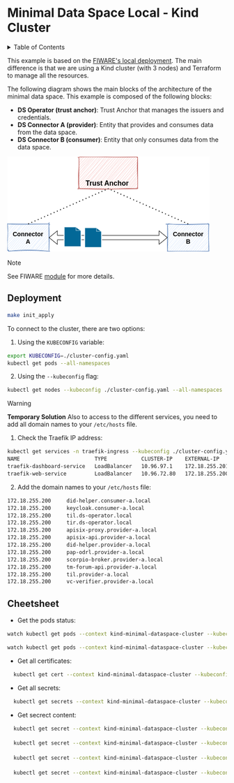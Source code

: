 # Minimal Data Space Local - Kind Cluster

<!-- TABLE OF CONTENTS -->
<details>
  <summary>Table of Contents</summary>
  <ol>
    <li>
        <a href="#deployment">Deployment</a>
    </li>
    <li>
        <a href="#cheetsheet">Cheetsheet</a>
    </li>
  </ol>
</details>

This example is based on the [FIWARE's local deployment](https://github.com/FIWARE/data-space-connector/blob/main/doc/deployment-integration/local-deployment/LOCAL.MD). The main difference is that we are using a Kind cluster (with 3 nodes) and Terraform to manage all the resources.

The following diagram shows the main blocks of the architecture of the minimal data space. This example is composed of the following blocks:

- **DS Operator (trust anchor)**: Trust Anchor that manages the issuers and credentials.
- **DS Connector A (provider)**: Entity that provides and consumes data from the data space.
- **DS Connector B (consumer)**: Entity that only consumes data from the data space.

![minimal_ds](./images/minimum_dataspace_arch.png)

> [!NOTE]
>
> See FIWARE [module](../../modules/fiware_ds_connector/) for more details.

## Deployment

```bash
make init_apply
```

To connect to the cluster, there are two options:

1. Using the `KUBECONFIG` variable:
  ```bash
  export KUBECONFIG=./cluster-config.yaml
  kubectl get pods --all-namespaces
  ```
2. Using the `--kubeconfig` flag:
  ```bash
  kubectl get nodes --kubeconfig ./cluster-config.yaml --all-namespaces
  ```
> [!WARNING]
>
> **Temporary Solution** Also to access to the different services, you need to add all domain names to your `/etc/hosts` file.
>
> 1. Check the Traefik IP address: 
>
> ```bash
> kubectl get services -n traefik-ingress --kubeconfig ./cluster-config.yaml
> NAME                        TYPE           CLUSTER-IP    EXTERNAL-IP      PORT(S)          AGE
> traefik-dashboard-service   LoadBalancer   10.96.97.1    172.18.255.201   8080:30137/TCP   10m
>traefik-web-service         LoadBalancer   10.96.72.80   172.18.255.200   80:31910/TCP     10m
> ```
>
> 2. Add the domain names to your `/etc/hosts` file:
>
> ```bash
> 172.18.255.200     did-helper.consumer-a.local
> 172.18.255.200     keycloak.consumer-a.local
> 172.18.255.200     til.ds-operator.local
> 172.18.255.200     tir.ds-operator.local
> 172.18.255.200     apisix-proxy.provider-a.local
> 172.18.255.200     apisix-api.provider-a.local
> 172.18.255.200     did-helper.provider-a.local
> 172.18.255.200     pap-odrl.provider-a.local
> 172.18.255.200     scorpio-broker.provider-a.local
> 172.18.255.200     tm-forum-api.provider-a.local
> 172.18.255.200     til.provider-a.local
> 172.18.255.200     vc-verifier.provider-a.local
> ```

## Cheetsheet

- Get the pods status:
```bash
watch kubectl get pods --context kind-minimal-dataspace-cluster --kubeconfig ./cluster-config.yaml --all-namespaces
```

```bash
watch kubectl get pods --context kind-minimal-dataspace-cluster --kubeconfig ./cluster-config.yaml -n provider-a
```

- Get all certificates:
```bash
  kubectl get cert --context kind-minimal-dataspace-cluster --kubeconfig ./cluster-config.yaml --all-namespaces
```

- Get all secrets:
```bash
  kubectl get secrets --context kind-minimal-dataspace-cluster --kubeconfig ./cluster-config.yaml --all-namespaces
```

- Get secrect content:
```bash
  kubectl get secret --context kind-minimal-dataspace-cluster --kubeconfig ./cluster-config.yaml -n <namespace_name> <secret_name> -o jsonpath="{.data['tls\.crt']}" | base64 --decode

  kubectl get secret --context kind-minimal-dataspace-cluster --kubeconfig ./cluster-config.yaml -n ds-operator mysql-database-secret -o json

  kubectl get secret --context kind-minimal-dataspace-cluster --kubeconfig ./cluster-config.yaml -n ds-operator mysql-database-secret -o jsonpath="{.data}" | jq

  kubectl get secret --context kind-minimal-dataspace-cluster --kubeconfig ./cluster-config.yaml -n ds-operator mysql-database-secret -o json | jq -r '.data | to_entries[] | .key + ": " + (.value | @base64d)'
```